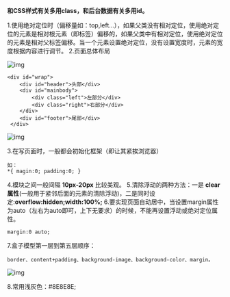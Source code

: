 **和CSS样式有关多用class，和后台数据有关多用id。**

 

1.使用绝对定位时（偏移量如：top,left...），如果父类没有相对定位，使用绝对定位的元素是相对根元素（即<html>标签）偏移的，如果父类中有相对定位，使用绝对定位的元素是相对父标签偏移。当一个元素设置绝对定位，没有设置宽度时，元素的宽度根据内容进行调节。
2.页面总体布局

![img](http://images2015.cnblogs.com/blog/930246/201604/930246-20160425213001283-2076499843.png)

```
<div id="wrap">
    <div id="header">头部</div>
    <div id="mainbody">
        <div class="left">左部分</div>
        <div class="right">右部分</div>
    </div>
    <div id="footer">尾部</div>
 </div>
```

![img](http://images2015.cnblogs.com/blog/930246/201604/930246-20160425212933611-851500574.png)

3.在写页面时，一般都会初始化框架（即让其紧挨浏览器）

```
如：
*{ magin:0; padding:0; }
```

4.模块之间一般间隔 **10px-20px** 比较美观。
5.清除浮动的两种方法：一是 **clear属性**(一般用于紧邻后面的元素的清除浮动)，二是同时设定:**overflow:hidden;width:100%;**
6.要实现页面自动居中，当设置margin属性为auto（左右为auto即可，上下无要求）的时候，不能再设置浮动或绝对定位属性。

```
margin:0 auto;
```

7.盒子模型第一层到第五层顺序：

```
border、content+padding、background-image、background-color、margin。
```

![img](http://images2015.cnblogs.com/blog/930246/201604/930246-20160425212849970-622192320.png)

8.常用浅灰色：#8E8E8E;

 